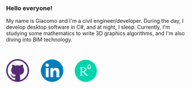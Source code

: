 ### Hello everyone!
My name is Giacomo and I'm a civil engineer/developer. During the day, I develop desktop software in C#, and at night, I sleep.
Currently, I'm studying some mathematics to write 3D graphics algorithms, and I'm also diving into BIM technology.

&nbsp;

[<img src='https://github.com/giacomolamanna/giacomolamanna/blob/main/github_icon.png' alt='github' height='62'>](https://github.com/giacomolamanna) &nbsp;&nbsp;&nbsp;&nbsp;&nbsp;&nbsp; [<img src='https://github.com/giacomolamanna/giacomolamanna/blob/main/LinkedIn_icon.png' alt='linkedin' height='61'>](https://www.linkedin.com/in/giacomo-lamanna/) &nbsp;&nbsp;&nbsp;&nbsp;&nbsp;&nbsp; [<img src='https://github.com/giacomolamanna/giacomolamanna/blob/main/ResearchGate_icon.png' alt='researchgate' height='60'>](https://www.researchgate.net/profile/Giacomo-Lamanna)  

